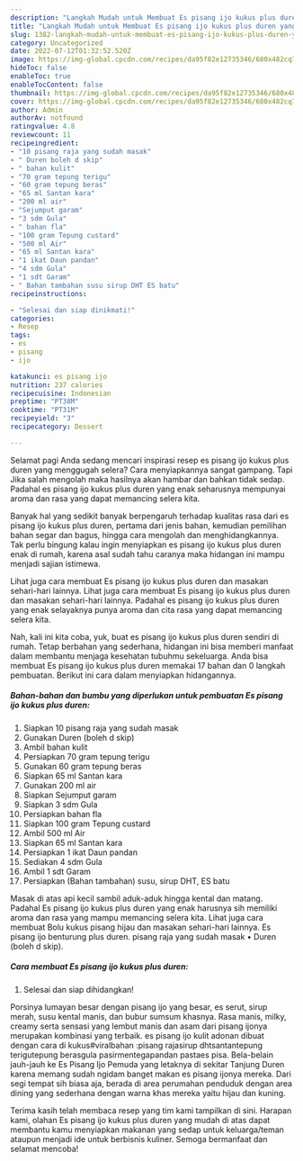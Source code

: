 ```yaml
---
description: "Langkah Mudah untuk Membuat Es pisang ijo kukus plus duren yang Bikin Ngiler, Buat Buka Puasa Menggugah Selera"
title: "Langkah Mudah untuk Membuat Es pisang ijo kukus plus duren yang Bikin Ngiler, Buat Buka Puasa Menggugah Selera"
slug: 1382-langkah-mudah-untuk-membuat-es-pisang-ijo-kukus-plus-duren-yang-bikin-ngiler-buat-buka-puasa-menggugah-selera
category: Uncategorized
date: 2022-07-12T01:32:52.520Z
image: https://img-global.cpcdn.com/recipes/da95f82e12735346/680x482cq70/es-pisang-ijo-kukus-plus-duren-foto-resep-utama.jpg
hideToc: false
enableToc: true
enableTocContent: false
thumbnail: https://img-global.cpcdn.com/recipes/da95f82e12735346/680x482cq70/es-pisang-ijo-kukus-plus-duren-foto-resep-utama.jpg
cover: https://img-global.cpcdn.com/recipes/da95f82e12735346/680x482cq70/es-pisang-ijo-kukus-plus-duren-foto-resep-utama.jpg
author: Admin
authorAv: notfound
ratingvalue: 4.8
reviewcount: 11
recipeingredient:
- "10 pisang raja yang sudah masak"
- " Duren boleh d skip"
- " bahan kulit"
- "70 gram tepung terigu"
- "60 gram tepung beras"
- "65 ml Santan kara"
- "200 ml air"
- "Sejumput garam"
- "3 sdm Gula"
- " bahan fla"
- "100 gram Tepung custard"
- "500 ml Air"
- "65 ml Santan kara"
- "1 ikat Daun pandan"
- "4 sdm Gula"
- "1 sdt Garam"
- " Bahan tambahan susu sirup DHT ES batu"
recipeinstructions:

- "Selesai dan siap dinikmati!"
categories:
- Resep
tags:
- es
- pisang
- ijo

katakunci: es pisang ijo 
nutrition: 237 calories
recipecuisine: Indonesian
preptime: "PT38M"
cooktime: "PT31M"
recipeyield: "3"
recipecategory: Dessert

---
```



Selamat pagi Anda sedang mencari inspirasi resep es pisang ijo kukus plus duren yang menggugah selera? Cara menyiapkannya sangat gampang. Tapi Jika salah mengolah maka hasilnya akan hambar dan bahkan tidak sedap. Padahal es pisang ijo kukus plus duren yang enak seharusnya mempunyai aroma dan rasa yang dapat memancing selera kita.


Banyak hal yang sedikit banyak berpengaruh terhadap kualitas rasa dari es pisang ijo kukus plus duren, pertama dari jenis bahan, kemudian pemilihan bahan segar dan bagus, hingga cara mengolah dan menghidangkannya. Tak perlu bingung kalau ingin menyiapkan es pisang ijo kukus plus duren enak di rumah, karena asal sudah tahu caranya maka hidangan ini mampu menjadi sajian istimewa.

Lihat juga cara membuat Es pisang ijo kukus plus duren dan masakan sehari-hari lainnya. Lihat juga cara membuat Es pisang ijo kukus plus duren dan masakan sehari-hari lainnya. Padahal es pisang ijo kukus plus duren yang enak selayaknya punya aroma dan cita rasa yang dapat memancing selera kita.


Nah, kali ini kita coba, yuk, buat es pisang ijo kukus plus duren sendiri di rumah. Tetap berbahan yang sederhana, hidangan ini bisa memberi manfaat dalam membantu menjaga kesehatan tubuhmu sekeluarga. Anda bisa membuat Es pisang ijo kukus plus duren memakai 17 bahan dan 0 langkah pembuatan. Berikut ini cara dalam menyiapkan hidangannya.

<!--inarticleads1-->

##### Bahan-bahan dan bumbu yang diperlukan untuk pembuatan Es pisang ijo kukus plus duren:

1. Siapkan 10 pisang raja yang sudah masak
1. Gunakan  Duren (boleh d skip)
1. Ambil  bahan kulit
1. Persiapkan 70 gram tepung terigu
1. Gunakan 60 gram tepung beras
1. Siapkan 65 ml Santan kara
1. Gunakan 200 ml air
1. Siapkan Sejumput garam
1. Siapkan 3 sdm Gula
1. Persiapkan  bahan fla
1. Siapkan 100 gram Tepung custard
1. Ambil 500 ml Air
1. Siapkan 65 ml Santan kara
1. Persiapkan 1 ikat Daun pandan
1. Sediakan 4 sdm Gula
1. Ambil 1 sdt Garam
1. Persiapkan  (Bahan tambahan) susu, sirup DHT, ES batu


Masak di atas api kecil sambil aduk-aduk hingga kental dan matang. Padahal Es pisang ijo kukus plus duren yang enak harusnya sih memiliki aroma dan rasa yang mampu memancing selera kita. Lihat juga cara membuat Bolu kukus pisang hijau dan masakan sehari-hari lainnya. Es pisang ijo benturung plus duren. pisang raja yang sudah masak • Duren (boleh d skip). 

<!--inarticleads2-->

##### Cara membuat Es pisang ijo kukus plus duren:


1. Selesai dan siap dihidangkan!

Porsinya lumayan besar dengan pisang ijo yang besar, es serut, sirup merah, susu kental manis, dan bubur sumsum khasnya. Rasa manis, milky, creamy serta sensasi yang lembut manis dan asam dari pisang ijonya merupakan kombinasi yang terbaik. es pisang ijo kulit adonan dibuat dengan cara di kukus#viralbahan :pisang rajasirup dhtsantantepung terigutepung berasgula pasirmentegapandan pastaes pisa. Bela-belain jauh-jauh ke Es Pisang Ijo Pemuda yang letaknya di sekitar Tanjung Duren karena memang sudah ngidam banget makan es pisang ijonya mereka. Dari segi tempat sih biasa aja, berada di area perumahan penduduk dengan area dining yang sederhana dengan warna khas mereka yaitu hijau dan kuning. 

Terima kasih telah membaca resep yang tim kami tampilkan di sini. Harapan kami, olahan Es pisang ijo kukus plus duren yang mudah di atas dapat membantu kamu menyiapkan makanan yang sedap untuk keluarga/teman ataupun menjadi ide untuk berbisnis kuliner. Semoga bermanfaat dan selamat mencoba!
